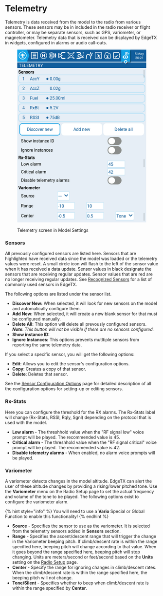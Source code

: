# Telemetry

Telemetry is data received from the model to the radio from various sensors. These sensors may be in included in the radio receiver or flight controller, or may be separate sensors, such as GPS, variometer, or magnetometer. Telemetry data that is received can be displayed by EdgeTX in widgets, configured in alarms or audio call-outs.

<figure><img src="../../../../.gitbook/assets/telemetry (2).png" alt=""><figcaption><p>Telemetry screen in Model Settings</p></figcaption></figure>

### **Sensors**

All prevously configured sensors are listed here. Sensors that are highlighted have received data since the model was loaded or the telemetry values were reset. A small circle icon will flash to the left of the sensor value when it has received a data update. Sensor values in black designate the sensors that are receiving regular updates. Sensor values that are red are no longer receiving regular updates. See [Recognized Sensors](../../../../b-and-w-radios/model-select/telemetry/common-telemetry-sensors.md) for a list of commonly used sensors in EdgeTX.

The following options are listed under the sensor list.

* **Discover New:** When selected, it will look for new sensors on the model and automatically configure them.&#x20;
* **Add New:** When selected, it will create a new blank sensor for that must be configured manually.&#x20;
* **Delete All:** This option will delete all prevously configured sensors. _**Note**_: _This button will not be visible if there are no sensors configured._
* **Show instance ID:**
* **Ignore Instances:** This options prevents mutltiple sensors from reporting the same telemetry data.

If you select a specific sensor, you will get the following options:&#x20;

* **Edit**: Allows you to edit the sensor's configuration options.
* **Copy**: Creates a copy of that sensor.
* **Delete**: Deletes that sensor.

See the [Sensor Configuration Options](sensor-configuration-options.md) page for detailed description of all the configuration options for setting-up or editing sensors.

### **Rx-Stats**

Here you can configure the threshold for the RX alarms. The Rx-Stats label will change (Rx-Stats, RSSI, Rqly, Sgnl) depending on the protocol that is used with the model.

* **Low alarm** - The threshhold value when the "RF signal low" voice prompt will be played. The recommended value is 45.
* **Critical alarm** - The threshhold value when the "RF signal critical" voice prompt will be played. The recommended value is 42.
* **Disable telemetry alarms** - When enabled, no alarm voice prompts will be played.

### **Variometer**

A variometer detects changes in the model altitude.  EdgeTX can alert the user of these altitude changes by providing a rising/lower pitched tone. Use the **Variometer** menu on the Radio Setup page to set the actual frequency and volume of the tone to be played. The following options exist to configure the variometer alarm.

{% hint style="info" %}
You will need to use a **Vario** Special or Global Function to enable this functionality!
{% endhint %}

* **Source** - Specifies the sensor to use as the variometer. It is selected from the telemetry sensors added in **Sensors** section.
* **Range** - Specifies the ascent/descent range that will trigger the change in the Variometer beeping pitch. If climb/descent rate is within the range specified here, beeping pitch will change according to that value. When it goes beyond the range specified here, beeping pitch will stop changing. Units are meters/second or feet/second based on the **Units** setting on the [Radio Setup](../../radio-settings/radio-setup/) page.
* **Center** - Specify the range for ignoring changes in climb/descent rates. When the climb/descent rate is within the range specified here, the beeping pitch will not change.
* **Tone/Silent** - Specifies whether to beep when climb/descent rate is within the range specified by **Center**.
